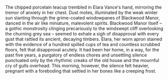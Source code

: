 The chipped porcelain teacup trembled in Elara Vance's hand, mirroring the tremor of anxiety in her chest.  Dust motes, illuminated by the weak winter sun slanting through the grime-coated windowpanes of Blackwood Manor, danced in the air like miniature, malevolent spirits.  Blackwood Manor itself – a gothic monstrosity clinging precariously to the windswept cliff overlooking the churning grey sea – seemed to exhale a sigh of disapproval with every gust that rattled its ancient, decaying timbers.  Elara, her worn apron stained with the evidence of a hundred spilled cups of tea and countless scrubbed floors, felt that disapproval acutely. It had been her home, in a way, for the past five years, a purgatory of endless chores and unsettling silence punctuated only by the rhythmic creaks of the old house and the mournful cry of gulls overhead.  This morning, however, the silence felt heavier, pregnant with a foreboding that settled in her bones like a creeping frost.
